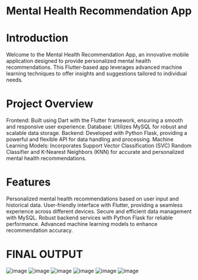 # Mental Health Recommendation App
# Introduction
Welcome to the Mental Health Recommendation App, an innovative mobile application designed to provide personalized mental health recommendations. This Flutter-based app leverages advanced machine learning techniques to offer insights and suggestions tailored to individual needs.

# Project Overview
Frontend: Built using Dart with the Flutter framework, ensuring a smooth and responsive user experience.
Database: Utilizes MySQL for robust and scalable data storage.
Backend: Developed with Python Flask, providing a powerful and flexible API for data handling and processing.
Machine Learning Models: Incorporates Support Vector Classification (SVC) Random Classifier and K-Nearest Neighbors (KNN) for accurate and personalized mental health recommendations.
# Features
Personalized mental health recommendations based on user input and historical data.
User-friendly interface with Flutter, providing a seamless experience across different devices.
Secure and efficient data management with MySQL.
Robust backend services with Python Flask for reliable performance.
Advanced machine learning models to enhance recommendation accuracy.

# FINAL OUTPUT
![image](https://github.com/RoshanMundekar/Mental-Health-Recommendation-App/blob/347a0bde941b434d27c6b5dc44b4476a0478acd2/scrrenshot/0.jpeg)
![image](https://github.com/RoshanMundekar/Mental-Health-Recommendation-App/blob/347a0bde941b434d27c6b5dc44b4476a0478acd2/scrrenshot/1.jpeg)
![image](https://github.com/RoshanMundekar/Mental-Health-Recommendation-App/blob/347a0bde941b434d27c6b5dc44b4476a0478acd2/scrrenshot/2.jpeg)
![image](https://github.com/RoshanMundekar/Mental-Health-Recommendation-App/blob/347a0bde941b434d27c6b5dc44b4476a0478acd2/scrrenshot/3.jpeg)
![image](https://github.com/RoshanMundekar/Mental-Health-Recommendation-App/blob/347a0bde941b434d27c6b5dc44b4476a0478acd2/scrrenshot/4.jpeg)
![image](https://github.com/RoshanMundekar/Mental-Health-Recommendation-App/blob/347a0bde941b434d27c6b5dc44b4476a0478acd2/scrrenshot/5.jpeg)



